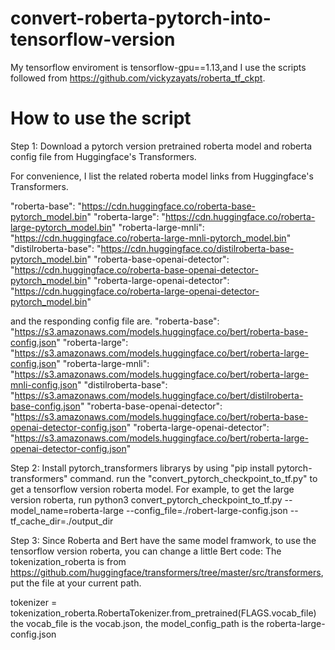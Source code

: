 # convert-roberta-pytorch-into-tensorflow-version
My tensorflow enviroment is tensorflow-gpu==1.13,and I use the scripts followed from https://github.com/vickyzayats/roberta_tf_ckpt.
# How to use the script
Step 1:
Download a pytorch version pretrained roberta model and roberta config file from Huggingface's Transformers. 

For convenience, I list the related roberta model links from Huggingface's Transformers.

"roberta-base": "https://cdn.huggingface.co/roberta-base-pytorch_model.bin"
"roberta-large": "https://cdn.huggingface.co/roberta-large-pytorch_model.bin"
"roberta-large-mnli": "https://cdn.huggingface.co/roberta-large-mnli-pytorch_model.bin"
"distilroberta-base": "https://cdn.huggingface.co/distilroberta-base-pytorch_model.bin"
"roberta-base-openai-detector": "https://cdn.huggingface.co/roberta-base-openai-detector-pytorch_model.bin"
"roberta-large-openai-detector": "https://cdn.huggingface.co/roberta-large-openai-detector-pytorch_model.bin"

and the responding config file are.
"roberta-base": "https://s3.amazonaws.com/models.huggingface.co/bert/roberta-base-config.json"
"roberta-large": "https://s3.amazonaws.com/models.huggingface.co/bert/roberta-large-config.json"
"roberta-large-mnli": "https://s3.amazonaws.com/models.huggingface.co/bert/roberta-large-mnli-config.json"
"distilroberta-base": "https://s3.amazonaws.com/models.huggingface.co/bert/distilroberta-base-config.json"
"roberta-base-openai-detector": "https://s3.amazonaws.com/models.huggingface.co/bert/roberta-base-openai-detector-config.json"
 "roberta-large-openai-detector": "https://s3.amazonaws.com/models.huggingface.co/bert/roberta-large-openai-detector-config.json"

Step 2:
Install pytorch_transformers librarys by using "pip install pytorch-transformers" command.
run the "convert_pytorch_checkpoint_to_tf.py" to get a tensorflow version roberta model.
For example, to get the large version roberta, run python3 convert_pytorch_checkpoint_to_tf.py --model_name=roberta-large --config_file=./robert-large-config.json --tf_cache_dir=./output_dir

Step 3:
Since Roberta and Bert have the same model framwork, to use the tensorflow version roberta, you can change a little Bert code:
The tokenization_roberta is from https://github.com/huggingface/transformers/tree/master/src/transformers, put the file at your current path.

tokenizer = tokenization_roberta.RobertaTokenizer.from_pretrained(FLAGS.vocab_file)
the vocab_file is the vocab.json, the model_config_path is the roberta-large-config.json

